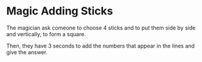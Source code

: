 # Magic Adding Sticks

The magician ask comeone to choose 4 sticks and to put them side by side and vertically, to form a square.

Then, they have 3 seconds to add the numbers that appear in the lines and give the answer.
